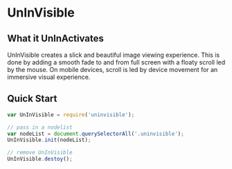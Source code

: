 # UnInVisible

## What it UnInActivates

UnInVisible creates a slick and beautiful image viewing experience. This is done by adding a smooth fade to and from full screen with a floaty scroll led by the mouse. On mobile devices, scroll is led by device movement for an immersive visual experience.

## Quick Start

```javascript
var UnInVisible = require('uninvisible');

// pass in a nodelist
var nodeList = document.querySelectorAll('.uninvisible');
UnInVisible.init(nodeList);

// remove UnInVisible
UnInVisible.destoy();
```